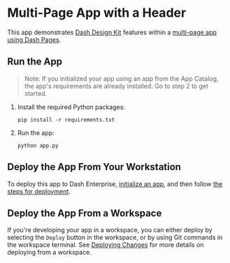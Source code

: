 # Multi-Page App with a Header

This app demonstrates [Dash Design Kit](https://dash-welllabs.plotly.host/docs/dash-design-kit/) features within a [multi-page app using Dash Pages](base_url}/urls).

## Run the App

> Note: If you initialized your app using an app from the App Catalog, the app's requirements are already installed. Go to step 2 to get started.

1. Install the required Python packages:
   ```
   pip install -r requirements.txt
   ```
2. Run the app:
   ```
   python app.py
   ```

## Deploy the App From Your Workstation

To deploy this app to Dash Enterprise, [initialize an app](https://dash-welllabs.plotly.host/docs/dash-enterprise/initialize), and then follow [the steps for deployment](https://dash-welllabs.plotly.host/docs/dash-enterprise/deployment).

## Deploy the App From a Workspace

If you're developing your app in a workspace, you can either deploy by selecting the `Deploy` button in the workspace, or by using Git commands in the workspace terminal. See [Deploying Changes](https://dash-welllabs.plotly.host/docs/workspaces/deploying-changes) for more details on deploying from a workspace.
